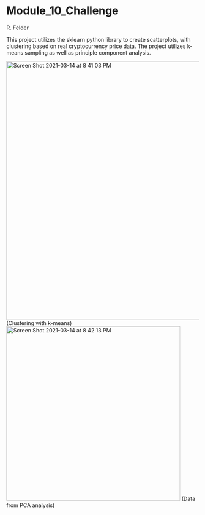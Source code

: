 # Module_10_Challenge
 R. Felder
 
This project utilizes the sklearn python library to create scatterplots, with clustering based on real cryptocurrency price data. The project utilizes k-means sampling as well as principle component analysis.

<img width="673" alt="Screen Shot 2021-03-14 at 8 41 03 PM" src="https://user-images.githubusercontent.com/75814260/111100796-c6b4cb00-8505-11eb-9b19-88f30a16e48b.png">
(Clustering with k-means)

<img width="454" alt="Screen Shot 2021-03-14 at 8 42 13 PM" src="https://user-images.githubusercontent.com/75814260/111100848-e8ae4d80-8505-11eb-83d9-a14f5ce29dc7.png">
(Data from PCA analysis)
